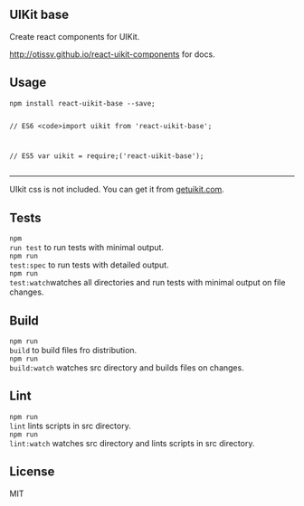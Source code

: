 <div><section><h1>UIKit base</h1><p class="uk-article-lead">Create react components for UIKit.</p><p><a href="http://otissv.github.io/react-uikit-components/">http://otissv.github.io/react-uikit-components</a> for docs.</p></section><section><h2>Usage</h2><pre data-kitid="ciitziszt0000i5mdipgk5wv2"><code>npm install react-uikit-base --save;

// ES6
&lt;code&gt;import uikit from &#x27;react-uikit-base&#x27;;

// ES5
var uikit = require;(&#x27;react-uikit-base&#x27;);
</code></pre></section><hr class="uk-article-divider"/><p>UIkit css is not included. You can get it from <a href="http://getuikit.com/">getuikit.com</a>.</p><section><h2>Tests</h2><p><code>npm run test</code> to run tests with minimal output.<br/><code>npm run test:spec</code> to run tests with detailed output.<br/><code>npm run test:watch</code>watches all directories and run tests with minimal output on file changes.<br/></p></section><section><h2>Build</h2><p><code>npm run build</code> to build files fro distribution.<br/><code>npm run build:watch</code> watches src directory and builds files on changes.<br/></p></section><section><h2>Lint</h2><p><code>npm run lint</code> lints scripts in src directory.<br/><code>npm run lint:watch</code> watches src directory and lints scripts in src directory.<br/></p></section><section><h2>License</h2><p>MIT</p></section></div>